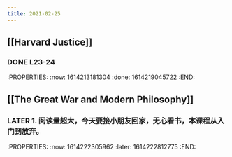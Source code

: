 ```yaml
---
title: 2021-02-25
---
```


## [[Harvard Justice]]
### DONE L23-24
:PROPERTIES:
:now: 1614213181304
:done: 1614219045722
:END:
## [[The Great War and Modern Philosophy]]
### LATER 1. 阅读量超大，今天要接小朋友回家，无心看书，本课程从入门到放弃。
:PROPERTIES:
:now: 1614222305962
:later: 1614222812775
:END:
###
